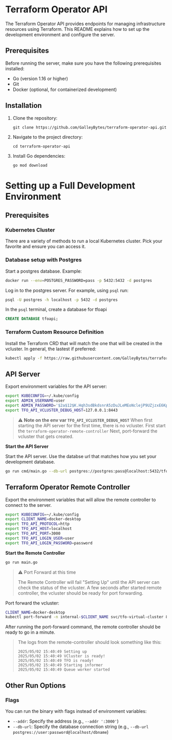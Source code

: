 # Terraform Operator API

The Terraform Operator API provides endpoints for managing infrastructure resources using Terraform. This README explains how to set up the development environment and configure the server.

## Prerequisites

Before running the server, make sure you have the following prerequisites installed:

- Go (version 1.16 or higher)
- Git
- Docker (optional, for containerized development)

## Installation

1. Clone the repository:

   `git clone https://github.com/GalleyBytes/terraform-operator-api.git `

2. Navigate to the project directory:

   `cd terraform-operator-api `

3. Install Go dependencies:

   `go mod download `



# Setting up a Full Development Environment

## Prerequisites

### Kubernetes Cluster

There are a variety of methods to run a local Kubernetes cluster. Pick your favorite and ensure you can access it. 

### Database setup with Postgres

Start a postgres database. Example:

```bash
docker run --env=POSTGRES_PASSWORD=pass -p 5432:5432 -d postgres
```

Log in to the postgres server. For example, using `psql` run:

```bash
psql -U postgres -h localhost -p 5432 -d postgres
```

In the `psql` terminal, create a database for tfoapi

```sql
CREATE DATABASE tfoapi;
```

### Terraform Custom Resource Definition

Install the Terraform CRD that will match the one that will be created in the vcluster. In general, the lastest if preferred:

```bash
kubectl apply -f https://raw.githubusercontent.com/GalleyBytes/terraform-operator/refs/heads/master/deploy/crds/tf.galleybytes.com_terraforms_crd.yaml
```



## API Server

Export environment variables for the API server:

```bash
export KUBECONFIG=~/.kube/config
export ADMIN_USERNAME=user
export ADMIN_PASSWORD='$2a$12$K.Hqh3sdBkdsnrA5zDuJLeMEoNclejP9UZjzxE6KpmsjQ4f01UdT.' # password
export TFO_API_VCLUSTER_DEBUG_HOST=127.0.0.1:8443
```

> :warning:  __Note on the env var `TFO_API_VCLUSTER_DEBUG_HOST`__ 
> When first starting the API server for the first time, there is no vcluster.  First start the `terraform-operator-remote-controller` Next, port-forward the vcluster that gets created.

__Start the API Server__

Start the API server. Use the databse url that matches how you set your development database.

```bash
go run cmd/main.go --db-url postgres://postgres:pass@localhost:5432/tfoapi
```



## Terraform Operator Remote Controller 

Export the environment variables that will allow the remote controller to connect to the server.

```bash
export KUBECONFIG=~/.kube/config
export CLIENT_NAME=docker-desktop
export TFO_API_PROTOCOL=http
export TFO_API_HOST=localhost
export TFO_API_PORT=3000
export TFO_API_LOGIN_USER=user
export TFO_API_LOGIN_PASSWORD=password
```

__Start the Remote Controller__

```bash
go run main.go
```

> :warning: Port Forward at this time
>
> The Remote Controller will fail "Setting Up" until the API server can check the status of the vcluster. A few seconds after started remote controller, the vcluster should be ready for port forwarding. 

Port forward the vcluster: 

```bash
CLIENT_NAME=docker-desktop
kubectl port-forward -n internal-$CLIENT_NAME svc/tfo-virtual-cluster 8443:8443
```

After running the port-forward command, the remote controller should be ready to go in a minute.

> The logs from the remote-controller should look something like this:
> ```
> 2025/05/02 15:40:49 Setting up
> 2025/05/02 15:40:49 VCluster is ready!
> 2025/05/02 15:40:49 TFO is ready!
> 2025/05/02 15:40:49 Starting informer
> 2025/05/02 15:40:49 Queue worker started
> ```

## Other Run Options

### Flags

You can run the binary with flags instead of environment variables: 

- `--addr`: Specify the address (e.g., `--addr ':3000'`)
- `--db-url`: Specify the database connection string (e.g., `--db-url postgres://user:password@localhost/dbname`)
